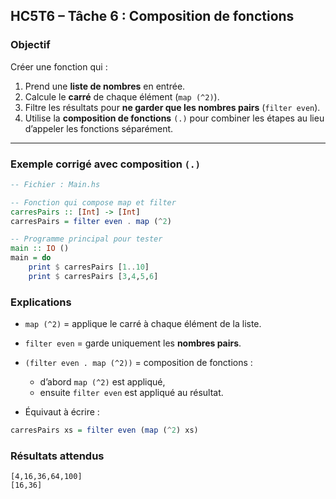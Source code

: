 ##  HC5T6 – Tâche 6 : Composition de fonctions

###  Objectif

Créer une fonction qui :

1. Prend une **liste de nombres** en entrée.
2. Calcule le **carré** de chaque élément (`map (^2)`).
3. Filtre les résultats pour **ne garder que les nombres pairs** (`filter even`).
4. Utilise la **composition de fonctions** `(.)` pour combiner les étapes au lieu d’appeler les fonctions séparément.

---

###  Exemple corrigé avec composition `(.)`

```haskell
-- Fichier : Main.hs

-- Fonction qui compose map et filter
carresPairs :: [Int] -> [Int]
carresPairs = filter even . map (^2)

-- Programme principal pour tester
main :: IO ()
main = do
    print $ carresPairs [1..10]
    print $ carresPairs [3,4,5,6]
```


###  Explications

* `map (^2)` = applique le carré à chaque élément de la liste.
* `filter even` = garde uniquement les **nombres pairs**.
* `(filter even . map (^2))` = composition de fonctions :

  * d’abord `map (^2)` est appliqué,
  * ensuite `filter even` est appliqué au résultat.
* Équivaut à écrire :

```haskell
carresPairs xs = filter even (map (^2) xs)
```

###  Résultats attendus

```
[4,16,36,64,100]
[16,36]
```
